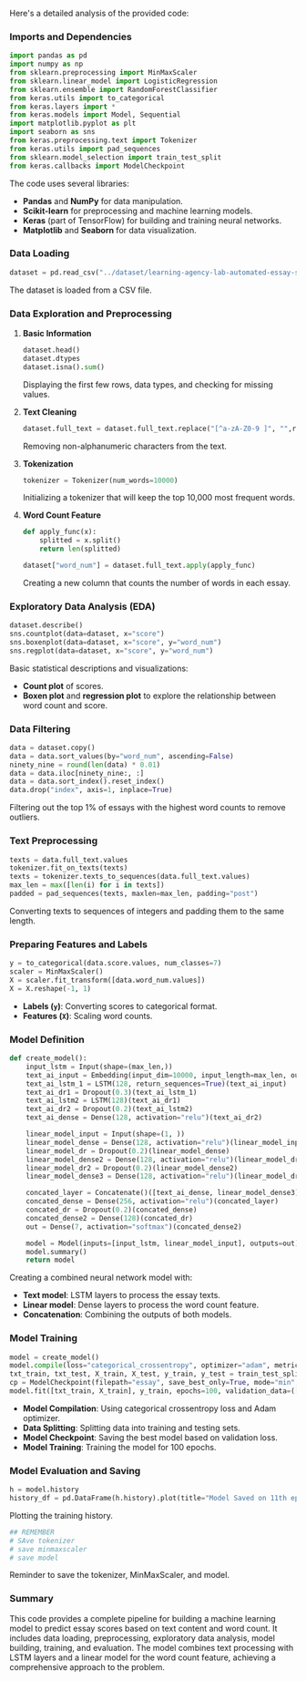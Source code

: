 Here's a detailed analysis of the provided code:

### Imports and Dependencies

```python
import pandas as pd
import numpy as np
from sklearn.preprocessing import MinMaxScaler
from sklearn.linear_model import LogisticRegression
from sklearn.ensemble import RandomForestClassifier
from keras.utils import to_categorical
from keras.layers import *
from keras.models import Model, Sequential
import matplotlib.pyplot as plt
import seaborn as sns
from keras.preprocessing.text import Tokenizer
from keras.utils import pad_sequences
from sklearn.model_selection import train_test_split
from keras.callbacks import ModelCheckpoint
```

The code uses several libraries:
- **Pandas** and **NumPy** for data manipulation.
- **Scikit-learn** for preprocessing and machine learning models.
- **Keras** (part of TensorFlow) for building and training neural networks.
- **Matplotlib** and **Seaborn** for data visualization.

### Data Loading

```python
dataset = pd.read_csv("../dataset/learning-agency-lab-automated-essay-scoring-2/train.csv")
```

The dataset is loaded from a CSV file.

### Data Exploration and Preprocessing

1. **Basic Information**
    ```python
    dataset.head()
    dataset.dtypes
    dataset.isna().sum()
    ```

    Displaying the first few rows, data types, and checking for missing values.

2. **Text Cleaning**
    ```python
    dataset.full_text = dataset.full_text.replace("[^a-zA-Z0-9 ]", "",regex=True)
    ```

    Removing non-alphanumeric characters from the text.

3. **Tokenization**
    ```python
    tokenizer = Tokenizer(num_words=10000)
    ```

    Initializing a tokenizer that will keep the top 10,000 most frequent words.

4. **Word Count Feature**
    ```python
    def apply_func(x):
        splitted = x.split()
        return len(splitted)

    dataset["word_num"] = dataset.full_text.apply(apply_func)
    ```

    Creating a new column that counts the number of words in each essay.

### Exploratory Data Analysis (EDA)

```python
dataset.describe()
sns.countplot(data=dataset, x="score")
sns.boxenplot(data=dataset, x="score", y="word_num")
sns.regplot(data=dataset, x="score", y="word_num")
```

Basic statistical descriptions and visualizations:
- **Count plot** of scores.
- **Boxen plot** and **regression plot** to explore the relationship between word count and score.

### Data Filtering

```python
data = dataset.copy()
data = data.sort_values(by="word_num", ascending=False)
ninety_nine = round(len(data) * 0.01)
data = data.iloc[ninety_nine:, :]
data = data.sort_index().reset_index()
data.drop("index", axis=1, inplace=True)
```

Filtering out the top 1% of essays with the highest word counts to remove outliers.

### Text Preprocessing

```python
texts = data.full_text.values
tokenizer.fit_on_texts(texts)
texts = tokenizer.texts_to_sequences(data.full_text.values)
max_len = max([len(i) for i in texts])
padded = pad_sequences(texts, maxlen=max_len, padding="post")
```

Converting texts to sequences of integers and padding them to the same length.

### Preparing Features and Labels

```python
y = to_categorical(data.score.values, num_classes=7)
scaler = MinMaxScaler()
X = scaler.fit_transform([data.word_num.values])
X = X.reshape(-1, 1)
```

- **Labels (`y`)**: Converting scores to categorical format.
- **Features (`X`)**: Scaling word counts.

### Model Definition

```python
def create_model():
    input_lstm = Input(shape=(max_len,))
    text_ai_input = Embedding(input_dim=10000, input_length=max_len, output_dim=128)(input_lstm)
    text_ai_lstm_1 = LSTM(128, return_sequences=True)(text_ai_input)
    text_ai_dr1 = Dropout(0.3)(text_ai_lstm_1)
    text_ai_lstm2 = LSTM(128)(text_ai_dr1)
    text_ai_dr2 = Dropout(0.2)(text_ai_lstm2)
    text_ai_dense = Dense(128, activation="relu")(text_ai_dr2)

    linear_model_input = Input(shape=(1, ))
    linear_model_dense = Dense(128, activation="relu")(linear_model_input)
    linear_model_dr = Dropout(0.2)(linear_model_dense)
    linear_model_dense2 = Dense(128, activation="relu")(linear_model_dr)
    linear_model_dr2 = Dropout(0.2)(linear_model_dense2)
    linear_model_dense3 = Dense(128, activation="relu")(linear_model_dr2)

    concated_layer = Concatenate()([text_ai_dense, linear_model_dense3])
    concated_dense = Dense(256, activation="relu")(concated_layer)
    concated_dr = Dropout(0.2)(concated_dense)
    concated_dense2 = Dense(128)(concated_dr)
    out = Dense(7, activation="softmax")(concated_dense2)

    model = Model(inputs=[input_lstm, linear_model_input], outputs=out)
    model.summary()
    return model
```

Creating a combined neural network model with:
- **Text model**: LSTM layers to process the essay texts.
- **Linear model**: Dense layers to process the word count feature.
- **Concatenation**: Combining the outputs of both models.

### Model Training

```python
model = create_model()
model.compile(loss="categorical_crossentropy", optimizer="adam", metrics=["accuracy"])
txt_train, txt_test, X_train, X_test, y_train, y_test = train_test_split(padded, X, y, train_size=0.8, random_state=42)
cp = ModelCheckpoint(filepath="essay", save_best_only=True, mode="min", monitor="val_loss")
model.fit([txt_train, X_train], y_train, epochs=100, validation_data=([txt_test,X_test], y_test), callbacks=[cp])
```

- **Model Compilation**: Using categorical crossentropy loss and Adam optimizer.
- **Data Splitting**: Splitting data into training and testing sets.
- **Model Checkpoint**: Saving the best model based on validation loss.
- **Model Training**: Training the model for 100 epochs.

### Model Evaluation and Saving

```python
h = model.history
history_df = pd.DataFrame(h.history).plot(title="Model Saved on 11th epoch")
```

Plotting the training history.

```python
## REMEMBER
# SAve tokenizer
# save minmaxscaler
# save model
```

Reminder to save the tokenizer, MinMaxScaler, and model.

### Summary

This code provides a complete pipeline for building a machine learning model to predict essay scores based on text content and word count. It includes data loading, preprocessing, exploratory data analysis, model building, training, and evaluation. The model combines text processing with LSTM layers and a linear model for the word count feature, achieving a comprehensive approach to the problem.
